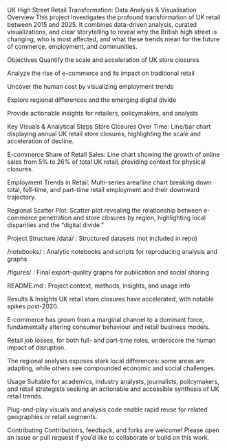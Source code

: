 UK High Street Retail Transformation: Data Analysis & Visualisation
Overview
This project investigates the profound transformation of UK retail between 2015 and 2025. It combines data-driven analysis, curated visualizations, and clear storytelling to reveal why the British high street is changing, who is most affected, and what these trends mean for the future of commerce, employment, and communities.

Objectives
Quantify the scale and acceleration of UK store closures

Analyze the rise of e-commerce and its impact on traditional retail

Uncover the human cost by visualizing employment trends

Explore regional differences and the emerging digital divide

Provide actionable insights for retailers, policymakers, and analysts

Key Visuals & Analytical Steps
Store Closures Over Time:
Line/bar chart displaying annual UK retail store closures, highlighting the scale and acceleration of decline.

E-commerce Share of Retail Sales:
Line chart showing the growth of online sales from 5% to 26% of total UK retail, providing context for physical closures.

Employment Trends in Retail:
Multi-series area/line chart breaking down total, full-time, and part-time retail employment and their downward trajectory.

Regional Scatter Plot:
Scatter plot revealing the relationship between e-commerce penetration and store closures by region, highlighting local disparities and the “digital divide.”

Project Structure
/data/ : Structured datasets (not included in repo)

/notebooks/ : Analytic notebooks and scripts for reproducing analysis and graphs

/figures/ : Final export-quality graphs for publication and social sharing

README.md : Project context, methods, insights, and usage info

Results & Insights
UK retail store closures have accelerated, with notable spikes post-2020.

E-commerce has grown from a marginal channel to a dominant force, fundamentally altering consumer behaviour and retail business models.

Retail job losses, for both full- and part-time roles, underscore the human impact of disruption.

The regional analysis exposes stark local differences: some areas are adapting, while others see compounded economic and social challenges.

Usage
Suitable for academics, industry analysts, journalists, policymakers, and retail strategists seeking an actionable and accessible synthesis of UK retail trends.

Plug-and-play visuals and analysis code enable rapid reuse for related geographies or retail segments.

Contributing
Contributions, feedback, and forks are welcome! Please open an issue or pull request if you’d like to collaborate or build on this work.
